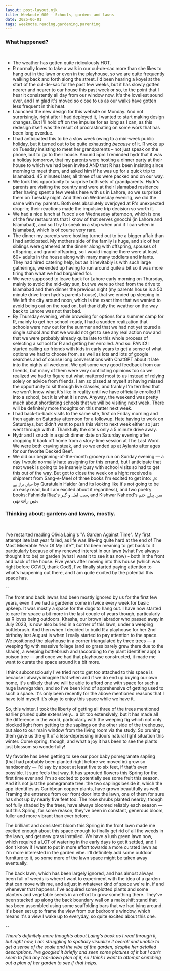 ```yaml
---
layout: post-layout.njk
title: Weeknote 000 - Schools, gardens and lawns
date: 2025-06-01
tags: weeknote,reading,gardening,parenting
---
```


### What happened?

<BR>

- The weather has gotten quite ridiculously HOT.
- R normally loves to take a walk in our cul-de-sac more than she likes to hang out in the lawn or even in the playhouse, so we are quite frequently walking back and forth along the street. I'd been hearing a koyel at the start of the cul-de-sac for the past few weeks, but it has slowly gotten nearer and nearer to our house this past week or so, to the point that I hear it consistently all day from our window now. It's the loveliest sound ever, and I'm glad it's moved so close to us as our walks have gotten less frequent in this heat.
- Launched the new design for this website on Monday. And not surprisingly, right after I had deployed it, I wanted to start making design changes. But I'll hold off on the impulse for as long as I can, as this redesign itself was the result of procrastinating on some work that has been long overdue.
- I had anticipated this to be a slow week owing to a mid-week public holiday, but it turned out to be quite exhausting *because* of it. R woke up on Tuesday insisting to meet her grandparents – not just speak on the phone, but to go to their house. Around 5pm I reminded hydr that it was a holiday tomorrow, that my parents were hosting a dinner party at their house to which we had been invited AND that R has been insisting since morning to meet them, and asked him if he was up for a quick trip to Islamabad. 45 minutes later, all three of us were packed and on our way.
- We took this opportunity to surprise both sets of grandparents. Hydr's parents are visiting the country and were at their Islamabad residence after having spent a few weeks here with us in Lahore, so we surprised them on Tuesday night. And then on Wednesday evening, we did the same with my parents. Both sets absolutely overjoyed at R's unexpected drop-in; their reactions made the impulsive trip decision so worth it.
- We had a nice lunch at Fuoco's on Wednesday afternoon, which is one of the few restaurants that I know of that serves gnocchi (in Lahore and Islamabad), and so I try to sneak in a stop when and if I can when in Islamabad, which is of course very rare.
- The dinner my parents were hosting turned out to be a bigger affair than I had anticipated. My mothers side of the family is huge, and six of her siblings were gathered at the dinner along with offspring, spouses of offspring, and grand-offspring, so I would imagine there were at least 60+ adults in the house along with many many toddlers and infants. They had hired catering help, but as it inevitably is with such large gatherings, we ended up having to run around quite a bit so it was more tiring than what we had bargained for.
- We were supposed to leave back for Lahore early morning on Thursday, mainly to avoid the mid-day sun, but we were so tired from the drive to Islamabad and then dinner the previous night (my parents house is a 50 minute drive from hydr's parents house), that we ended up sleeping in. We left the city around noon, which is the exact time that we wanted to avoid being out on the road on, but thankfully the weather on the way back to Lahore was not that bad.
- By Thursday evening, while browsing for options for a summer camp for R, mainly to get her school-ready, I had a sudden realization that schools were now out for the summer and that we had not yet toured a single school and that we would not get to see any real action now and that we were probably already quite late to this whole process of selecting a school for R and getting her enrolled. And so: PANIC! I started calling up friends with kids in early years to get a sense of what options we had to choose from, as well as lots and lots of google searches and of course long conversations with ChatGPT about it late into the nights all weekend. We got some very good feedback from our friends, but many of them were very conflicting opinions too so we realized we had to figure out what mattered most to us instead of relying solely on advice from friends. I am so pissed at myself at having missed the opportunity to sit through live classes, and frankly I'm terrified that we won't know what it's like in reality until we have officially enrolled R into a school, but it is what it is now. Anyway, the weekend was pretty much about shortlisting schools that we will be visiting next week. There will be definitely more thoughts on this matter next week.
- I had back-to-back visits to the same site, first on Friday morning and then again on Saturday afternoon for a followup. Hate having to work on Saturdays, but didn't want to push this visit to next week either so just went through with it. Thankfully the site's only a 5 minute drive away.
- Hydr and I snuck in a quick dinner date on Saturday evening after dropping R back off home from a story-time session at The Last Word. We were both craving steak, and so we ended up at Aylanto after ages for our favorite Decked Beef.
- We did our beginning-of-the-month grocery run on Sunday evening — a day I would normally hate assigning for this errand, but I anticipate that next week is going to be insanely busy with school visits so had to get this out of the way. But got to close the week on a high:  received a shipment from Sang-e-Meel of three books I'm excited to get into: کارِ جہاں دراز ہے by Quratulain Haider (and its looking like it's not going to be an easy read, but I am excited about it regardless), and two poetry books: Fahmida Riaz's سب لعل و گہر, and Kishwar Naheed's میں پہلے جنم میں رات تھی.


### Thinking about: gardens and lawns, mostly.
<br>


I've restarted reading Olivia Laing's "A Garden Against Time". My first attempt late last year failed, as life was life-ing quite hard at the end of The Most Miserable Year Of My Life™, but I'd been meaning to get back to it particularly because of my renewed interest in our lawn (what I've always thought it to be) or garden (what I want it to see it as now) - both in the front and back of the house. Five years after moving into this house (which was right before COVID, thank God!), I've finally started paying attention to what's happening out there, and I am quite excited by the potential this space has.

--

The front and back lawns had been mostly ignored by us for the first few years, even if we had a gardener come in twice every week for basic upkeep. It was mostly a space for the dogs to hang out. I have now started to care for space a bit more in the last couple of years though, particularly as R loves being outdoors. Khasha, our brown labrador who passed away in July 2023, is now also buried in a corner of this lawn, under a weeping bottlebrush. And then when I decided to build R a playhouse for her 2nd birthday last August is when I really started to pay attention to the space. We positioned the playhouse in a corner triangulated by three trees — a weeping fig with massive foliage (and so grass barely grew there due to the shade), a weeping bottlebrush and (according to my plant identifier app) a poison tree — and once we had that playhouse constructed, it made me want to curate the space around it a bit more.

I think subconsciously I've tried not to get too attached to this space is because I always imagine that when and if we do end up buying our own home, it's unlikely that we will be able to afford one with space for such a huge lawn/garden, and so I've been kind of apprehensive of getting used to such a space. It's only been recently for the above mentioned reasons that I have told myself it's okay to enjoy this space while we have it.

So, this winter, I took the liberty of getting all three of the trees mentioned earlier pruned quite extensively... a bit too extensively, but it has made all the difference in the world, particularly with the weeping fig which not only blocked light from getting to the saplings on the other side of the treehouse, but also to our main window from the living room via the study. So pruning them gave us the gift of a less-depressing indoors natural light situation this winter. Come spring, though, and what a joy it has been to see the plants just blossom so wonderfully!

My favorite has been getting to see our poor baby pomegranate sapling (that had probably been planted right before we moved in) grow so handsomely — I'd say by about at least five to six feet, if that's even possible. It sure feels that way. It has sprouted flowers this Spring for the first time ever and I'm so excited to potentially see some fruit this season. And it’s not just the pomegranate tree: the two saplings beside it, which the app identifies as Caribbean copper plants, have grown beautifully as well. Framing the entrance from our front door into the lawn, one of them for sure has shot up by nearly five feet too. The rose shrubs planted nearby, though not fully shaded by the trees, have always bloomed reliably each season — but this Spring, for some reason, they’ve been in constant, generous bloom, fuller and more vibrant than ever before.

The brilliant and consistent bloom this Spring in the front lawn made me excited enough about this space enough to finally get rid of all the weeds in the lawn, and get new grass installed. We have a lush green lawn now, which required a LOT of watering in the early days to get it settled, and I don't know if I want to put in more effort towards a more curated lawn as I'm more interested in the garden vibe. I'll definitely add some outdoor furniture to it, so some more of the lawn space might be taken away eventually.

The back lawn, which has been largely ignored, and has almost always been full of weeds is where I want to experiment with the idea of a garden that can move with me, and adjust in whatever kind of space we're in, if and whenever that happens. I've acquired some plotted plants and some planters and vegetable seeds in an effort to grow something there. They've been stacked up along the back boundary wall on a makeshift stand that has been assembled using some scaffolding bars that we had lying around. It's been set up to frame the view from our bedroom's window, which means it's a view I wake up to everyday, so quite excited about this one. 

--

*There's definitely more thoughts about Laing's book as I read through it, but right now, I am struggling to spatially visualize it overall and unable to get a sense of the scale and the vibe of the garden, despite her detailed descriptions. I've googled it briefly and seen some pictures of it but I can't seem to find any top-down plan of it, so I think I want to attempt sketching out a plan of her garden to see if that helps.*

